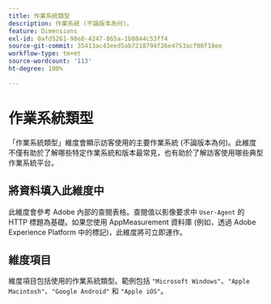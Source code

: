 ```yaml
---
title: 作業系統類型
description: 作業系統 (不論版本為何)。
feature: Dimensions
exl-id: 0afd5261-98e8-4247-865a-1b8844c53ff4
source-git-commit: 35413ac43eed5ab7218794f26e4753acf08f18ee
workflow-type: tm+mt
source-wordcount: '113'
ht-degree: 100%

---
```


# 作業系統類型

「作業系統類型」維度會顯示訪客使用的主要作業系統 (不論版本為何)。此維度不僅有助於了解哪些特定作業系統和版本最常見，也有助於了解訪客使用哪些典型作業系統平台。

## 將資料填入此維度中

此維度會參考 Adobe 內部的查閱表格。查閱值以影像要求中 `User-Agent` 的 HTTP 標題為基礎。如果您使用 AppMeasurement 資料庫 (例如，透過 Adobe Experience Platform 中的標記)，此維度將可立即運作。

## 維度項目

維度項目包括使用的作業系統類型。範例包括 `"Microsoft Windows"`、`"Apple Macintosh"`、`"Google Android"` 和 `"Apple iOS"`。
